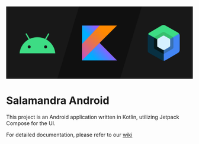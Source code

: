 ![](android_banner.png)

# Salamandra Android

This project is an Android application written in Kotlin, utilizing Jetpack Compose for the UI.

For detailed documentation, please refer to our [wiki](https://github.com/SalamandraApp/salamandra-android/wiki)
